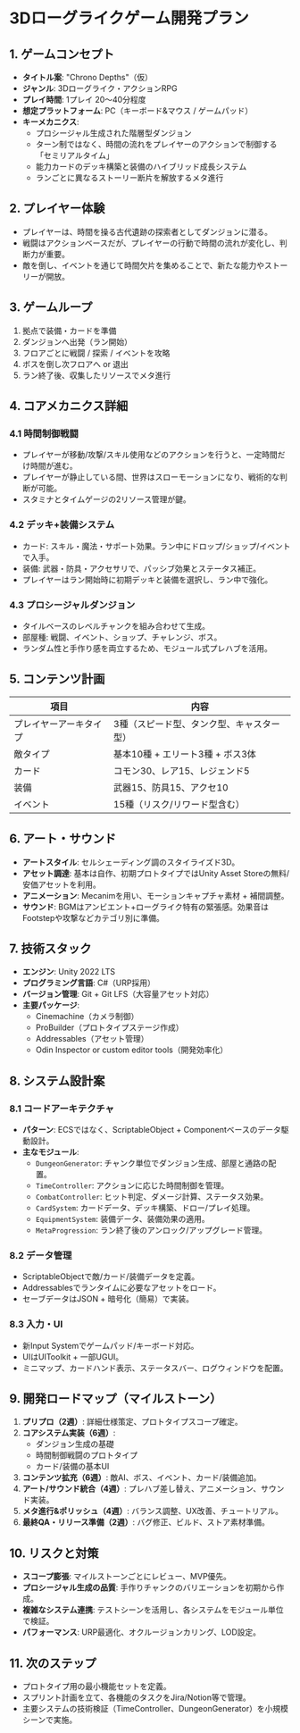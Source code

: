 # 3Dローグライクゲーム開発プラン

## 1. ゲームコンセプト
- **タイトル案**: "Chrono Depths"（仮）
- **ジャンル**: 3Dローグライク・アクションRPG
- **プレイ時間**: 1プレイ 20〜40分程度
- **想定プラットフォーム**: PC（キーボード&マウス / ゲームパッド）
- **キーメカニクス**:
  - プロシージャル生成された階層型ダンジョン
  - ターン制ではなく、時間の流れをプレイヤーのアクションで制御する「セミリアルタイム」
  - 能力カードのデッキ構築と装備のハイブリッド成長システム
  - ランごとに異なるストーリー断片を解放するメタ進行

## 2. プレイヤー体験
- プレイヤーは、時間を操る古代遺跡の探索者としてダンジョンに潜る。
- 戦闘はアクションベースだが、プレイヤーの行動で時間の流れが変化し、判断力が重要。
- 敵を倒し、イベントを通じて時間欠片を集めることで、新たな能力やストーリーが開放。

## 3. ゲームループ
1. 拠点で装備・カードを準備
2. ダンジョンへ出発（ラン開始）
3. フロアごとに戦闘 / 探索 / イベントを攻略
4. ボスを倒し次フロアへ or 退出
5. ラン終了後、収集したリソースでメタ進行

## 4. コアメカニクス詳細
### 4.1 時間制御戦闘
- プレイヤーが移動/攻撃/スキル使用などのアクションを行うと、一定時間だけ時間が進む。
- プレイヤーが静止している間、世界はスローモーションになり、戦術的な判断が可能。
- スタミナとタイムゲージの2リソース管理が鍵。

### 4.2 デッキ+装備システム
- カード: スキル・魔法・サポート効果。ラン中にドロップ/ショップ/イベントで入手。
- 装備: 武器・防具・アクセサリで、パッシブ効果とステータス補正。
- プレイヤーはラン開始時に初期デッキと装備を選択し、ラン中で強化。

### 4.3 プロシージャルダンジョン
- タイルベースのレベルチャンクを組み合わせて生成。
- 部屋種: 戦闘、イベント、ショップ、チャレンジ、ボス。
- ランダム性と手作り感を両立するため、モジュール式プレハブを活用。

## 5. コンテンツ計画
| 項目 | 内容 |
| --- | --- |
| プレイヤーアーキタイプ | 3種（スピード型、タンク型、キャスター型） |
| 敵タイプ | 基本10種 + エリート3種 + ボス3体 |
| カード | コモン30、レア15、レジェンド5 |
| 装備 | 武器15、防具15、アクセ10 |
| イベント | 15種（リスク/リワード型含む） |

## 6. アート・サウンド
- **アートスタイル**: セルシェーディング調のスタイライズド3D。
- **アセット調達**: 基本は自作、初期プロトタイプではUnity Asset Storeの無料/安価アセットを利用。
- **アニメーション**: Mecanimを用い、モーションキャプチャ素材 + 補間調整。
- **サウンド**: BGMはアンビエント+ローグライク特有の緊張感。効果音はFootstepや攻撃などカテゴリ別に準備。

## 7. 技術スタック
- **エンジン**: Unity 2022 LTS
- **プログラミング言語**: C#（URP採用）
- **バージョン管理**: Git + Git LFS（大容量アセット対応）
- **主要パッケージ**:
  - Cinemachine（カメラ制御）
  - ProBuilder（プロトタイプステージ作成）
  - Addressables（アセット管理）
  - Odin Inspector or custom editor tools（開発効率化）

## 8. システム設計案
### 8.1 コードアーキテクチャ
- **パターン**: ECSではなく、ScriptableObject + Componentベースのデータ駆動設計。
- **主なモジュール**:
  - `DungeonGenerator`: チャンク単位でダンジョン生成、部屋と通路の配置。
  - `TimeController`: アクションに応じた時間制御を管理。
  - `CombatController`: ヒット判定、ダメージ計算、ステータス効果。
  - `CardSystem`: カードデータ、デッキ構築、ドロー/プレイ処理。
  - `EquipmentSystem`: 装備データ、装備効果の適用。
  - `MetaProgression`: ラン終了後のアンロック/アップグレード管理。

### 8.2 データ管理
- ScriptableObjectで敵/カード/装備データを定義。
- Addressablesでランタイムに必要なアセットをロード。
- セーブデータはJSON + 暗号化（簡易）で実装。

### 8.3 入力・UI
- 新Input Systemでゲームパッド/キーボード対応。
- UIはUIToolkit + 一部UGUI。
- ミニマップ、カードハンド表示、ステータスバー、ログウィンドウを配置。

## 9. 開発ロードマップ（マイルストーン）
1. **プリプロ（2週）**: 詳細仕様策定、プロトタイプスコープ確定。
2. **コアシステム実装（6週）**:
   - ダンジョン生成の基礎
   - 時間制御戦闘のプロトタイプ
   - カード/装備の基本UI
3. **コンテンツ拡充（6週）**: 敵AI、ボス、イベント、カード/装備追加。
4. **アート/サウンド統合（4週）**: プレハブ差し替え、アニメーション、サウンド実装。
5. **メタ進行&ポリッシュ（4週）**: バランス調整、UX改善、チュートリアル。
6. **最終QA・リリース準備（2週）**: バグ修正、ビルド、ストア素材準備。

## 10. リスクと対策
- **スコープ膨張**: マイルストーンごとにレビュー、MVP優先。
- **プロシージャル生成の品質**: 手作りチャンクのバリエーションを初期から作成。
- **複雑なシステム連携**: テストシーンを活用し、各システムをモジュール単位で検証。
- **パフォーマンス**: URP最適化、オクルージョンカリング、LOD設定。

## 11. 次のステップ
- プロトタイプ用の最小機能セットを定義。
- スプリント計画を立て、各機能のタスクをJira/Notion等で管理。
- 主要システムの技術検証（TimeController、DungeonGenerator）を小規模シーンで実施。


